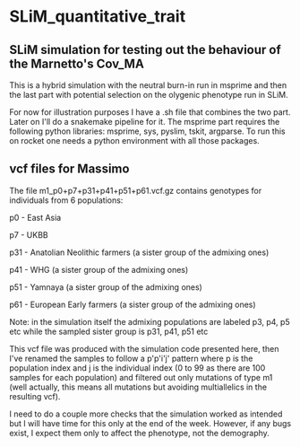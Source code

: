 # SLiM_quantitative_trait
## SLiM simulation for testing out the behaviour of the Marnetto's Cov_MA

This is a hybrid simulation with the neutral burn-in run in msprime and then the last part with potential selection on the olygenic phenotype run in SLiM.

For now for illustration purposes I have a .sh file that combines the two part. Later on I'll do a snakemake pipeline for it.
The msprime part requires the following python libraries: msprime, sys, pyslim, tskit, argparse. To run this on rocket one needs a python environment with all those packages.


## vcf files for Massimo
The file m1_p0+p7+p31+p41+p51+p61.vcf.gz contains genotypes for individuals from 6 populations:

p0 - East Asia

p7 - UKBB

p31 - Anatolian Neolithic farmers (a sister group of the admixing ones)

p41 - WHG (a sister group of the admixing ones)

p51 - Yamnaya (a sister group of the admixing ones)

p61 - European Early farmers (a sister group of the admixing ones)

Note: in the simulation itself the admixing populations are labeled p3, p4, p5 etc while the sampled sister group is p31, p41, p51 etc

This vcf file was produced with the simulation code presented here, then I've renamed the samples to follow a p'p'i'j' pattern where p is the population index and j is the individual index (0 to 99 as there are 100 samples for each population) and filtered out only mutations of type m1 (well actually, this means all mutations but avoiding multiallelics in the resulting vcf).

I need to do a couple more checks that the simulation worked as intended but I will have time for this only at the end of the week. However, if any bugs exist, I expect them only to affect the phenotype, not the demography.
